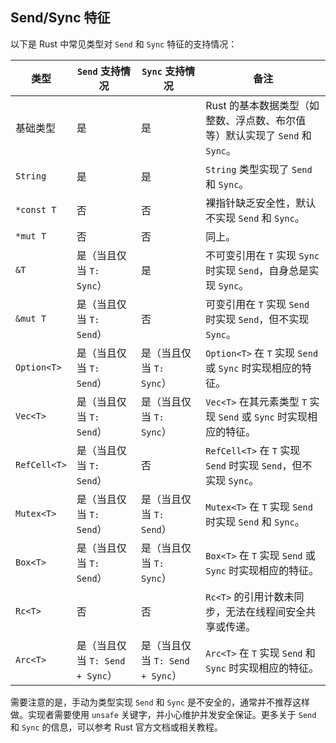 ## Send/Sync 特征

以下是 Rust 中常见类型对 `Send` 和 `Sync` 特征的支持情况：

| 类型           | `Send` 支持情况                                                                                   | `Sync` 支持情况                                                                                   | 备注                                                                                   |
|----------------|--------------------------------------------------------------------------------------------------|--------------------------------------------------------------------------------------------------|----------------------------------------------------------------------------------------|
| 基础类型       | 是                                                                                               | 是                                                                                               | Rust 的基本数据类型（如整数、浮点数、布尔值等）默认实现了 `Send` 和 `Sync`。           |
| `String`       | 是                                                                                               | 是                                                                                               | `String` 类型实现了 `Send` 和 `Sync`。                                                |
| `*const T`     | 否                                                                                               | 否                                                                                               | 裸指针缺乏安全性，默认不实现 `Send` 和 `Sync`。                                        |
| `*mut T`       | 否                                                                                               | 否                                                                                               | 同上。                                                                                 |
| `&T`           | 是（当且仅当 `T: Sync`）                                                                         | 是                                                                                               | 不可变引用在 `T` 实现 `Sync` 时实现 `Send`，自身总是实现 `Sync`。                      |
| `&mut T`       | 是（当且仅当 `T: Send`）                                                                         | 否                                                                                               | 可变引用在 `T` 实现 `Send` 时实现 `Send`，但不实现 `Sync`。                            |
| `Option<T>`    | 是（当且仅当 `T: Send`）                                                                         | 是（当且仅当 `T: Sync`）                                                                         | `Option<T>` 在 `T` 实现 `Send` 或 `Sync` 时实现相应的特征。                            |
| `Vec<T>`       | 是（当且仅当 `T: Send`）                                                                         | 是（当且仅当 `T: Sync`）                                                                         | `Vec<T>` 在其元素类型 `T` 实现 `Send` 或 `Sync` 时实现相应的特征。                     |
| `RefCell<T>`   | 是（当且仅当 `T: Send`）                                                                         | 否                                                                                               | `RefCell<T>` 在 `T` 实现 `Send` 时实现 `Send`，但不实现 `Sync`。                       |
| `Mutex<T>`     | 是（当且仅当 `T: Send`）                                                                         | 是（当且仅当 `T: Send`）                                                                         | `Mutex<T>` 在 `T` 实现 `Send` 时实现 `Send` 和 `Sync`。                                |
| `Box<T>`       | 是（当且仅当 `T: Send`）                                                                         | 是（当且仅当 `T: Sync`）                                                                         | `Box<T>` 在 `T` 实现 `Send` 或 `Sync` 时实现相应的特征。                               |
| `Rc<T>`        | 否                                                                                               | 否                                                                                               | `Rc<T>` 的引用计数未同步，无法在线程间安全共享或传递。                                  |
| `Arc<T>`       | 是（当且仅当 `T: Send + Sync`）                                                                  | 是（当且仅当 `T: Send + Sync`）                                                                  | `Arc<T>` 在 `T` 实现 `Send` 和 `Sync` 时实现相应的特征。                               |

需要注意的是，手动为类型实现 `Send` 和 `Sync` 是不安全的，通常并不推荐这样做。实现者需要使用 `unsafe` 关键字，并小心维护并发安全保证。更多关于 `Send` 和 `Sync` 的信息，可以参考 Rust 官方文档或相关教程。 